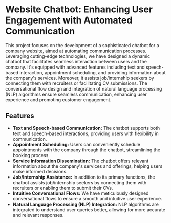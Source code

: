 # Website Chatbot: Enhancing User Engagement with Automated Communication

This project focuses on the development of a sophisticated chatbot for a company website, aimed at automating communication processes. Leveraging cutting-edge technologies, we have designed a dynamic chatbot that facilitates seamless interaction between users and the company. It's equipped with advanced features including text and speech-based interaction, appointment scheduling, and providing information about the company's services. Moreover, it assists job/internship seekers by connecting them with recruiters or facilitating CV submissions. The conversational flow design and integration of natural language processing (NLP) algorithms ensure seamless communication, enhancing user experience and promoting customer engagement.


## Features

- **Text and Speech-based Communication:** The chatbot supports both text and speech-based interactions, providing users with flexibility in communication.
- **Appointment Scheduling:** Users can conveniently schedule appointments with the company through the chatbot, streamlining the booking process.
- **Service Information Dissemination:** The chatbot offers relevant information about the company's services and offerings, helping users make informed decisions.
-  **Job/Internship Assistance:** In addition to its primary functions, the chatbot assists job/internship seekers by connecting them with recruiters or enabling them to submit their CVs.
- **Intuitive Conversational Flows:** We have meticulously designed conversational flows to ensure a smooth and intuitive user experience.
- **Natural Language Processing (NLP) Integration:** NLP algorithms are integrated to understand user queries better, allowing for more accurate and relevant responses.

